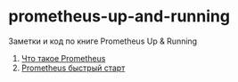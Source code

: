 # prometheus-up-and-running
Заметки и код  по книге Prometheus Up &amp; Running

1. [Что такое Prometheus](01-Introduction/notes.md)
2. [Prometheus быстрый старт](02-Getting-started/notes.md)